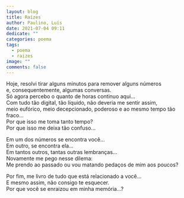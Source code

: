 ```yaml
---
layout: blog
title: Raízes
author: Paulino, Luís
date: 2021-07-04 09:11
dedicate: ""
categories: poema
tags:
  - poema
  - raizes
image: ""
comments: false
---
```

Hoje, resolvi tirar alguns minutos para remover alguns números\
e, consequentemente, algumas conversas.\
Só agora percebo o quanto de horas continuo aqui...\
Com tudo tão digital, tão líquido, não deveria me sentir assim,\
meio eufórico, meio decepcionado, poderoso e ao mesmo tempo tão fraco...\
Por que isso me toma tanto tempo?\
Por que isso me deixa tão confuso...


Em um dos números se encontra você...\
Em outro, se encontra ela...\
Em tantos outros, tantas outras lembranças...\
Novamente me pego nesse dilema:\
Me prendo ao passado ou vou matando pedaços de mim aos poucos?


Por fim, me livro de tudo que está relacionado a você...\
E mesmo assim, não consigo te esquecer.\
Por que você se enraizou em minha memória...?